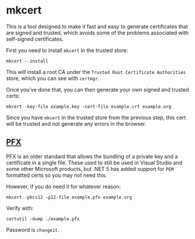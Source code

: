 # mkcert
This is a tool designed to make it fast and easy to generate certificates that are signed and trusted, which avoids some of the problems associated with self-signed certificates.

First you need to install ```mkcert``` in the trusted store:
```
mkcert --install
```
This will install a root CA under the ```Trusted Root Certificate Authorities``` store, which you can see with ```certmgr```.

Once you've done that, you can then generate your own signed and trusted certs:

```
mkcert -key-file example.key -cert-file example.crt example.org
```
Since you have ```mkcert``` in the trusted store from the previous step, this cert will be trusted and not generate any errors in the browser.

## [PFX](https://en.wikipedia.org/wiki/PKCS_12)
PFX is an older standard that allows the bundling of a private key and a certificate in a single file. These used to still be used in Visual Studio and some other Microsoft products, but .NET 5 has added support for ```PEM``` formatted certs so you may not need this.

However, if you do need it for whatever reason:
```
mkcert -pkcs12 -p12-file example.pfx example.org
```

Verify with:
```
certutil -dump ./example.pfx
```

Password is ```changeit```.